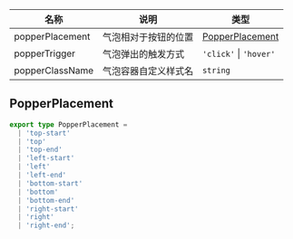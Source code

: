 | 名称            | 说明                 | 类型                                |
| --------------- | -------------------- | ----------------------------------- |
| popperPlacement | 气泡相对于按钮的位置 | [PopperPlacement](#PopperPlacement) |
| popperTrigger   | 气泡弹出的触发方式   | `'click'` &#124; `'hover'`          |
| popperClassName | 气泡容器自定义样式名 | `string`                            |

## PopperPlacement

```ts
export type PopperPlacement =
  | 'top-start'
  | 'top'
  | 'top-end'
  | 'left-start'
  | 'left'
  | 'left-end'
  | 'bottom-start'
  | 'bottom'
  | 'bottom-end'
  | 'right-start'
  | 'right'
  | 'right-end';
```
